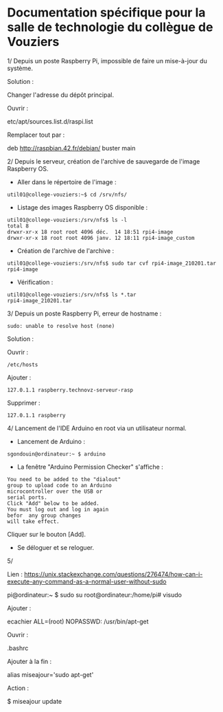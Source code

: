 Documentation spécifique pour la salle de technologie du collègue de Vouziers
=============================================================================


1/ Depuis un poste Raspberry Pi, impossible de faire un mise-à-jour du système.

Solution : 

Changer l'adresse du dépôt principal.

Ouvrir : 

etc/apt/sources.list.d/raspi.list

Remplacer tout par : 

deb http://raspbian.42.fr/debian/ buster main


2/ Depuis le serveur, création de l'archive de sauvegarde de l'image Raspberry OS.

- Aller dans le répertoire de l'image :

```
util01@college-vouziers:~$ cd /srv/nfs/
```

- Listage des images Raspberry OS disponible :

```
util01@college-vouziers:/srv/nfs$ ls -l
total 8
drwxr-xr-x 18 root root 4096 déc.  14 18:51 rpi4-image
drwxr-xr-x 18 root root 4096 janv. 12 18:11 rpi4-image_custom
```

- Création de l'archive de l'archive :

```
util01@college-vouziers:/srv/nfs$ sudo tar cvf rpi4-image_210201.tar rpi4-image
```

- Vérification : 

```
util01@college-vouziers:/srv/nfs$ ls *.tar
rpi4-image_210201.tar
```


3/ Depuis un poste Raspberry Pi, erreur de hostname : 

```
sudo: unable to resolve host (none)
```

Solution :

Ouvrir : 

```
/etc/hosts
```
Ajouter :

```
127.0.1.1 raspberry.technovz-serveur-rasp 
```

Supprimer : 

```
127.0.1.1 raspberry
```


4/ Lancement de l'IDE Arduino en root via un utilisateur normal.

- Lancement de Arduino : 

```
sgondouin@ordinateur:~ $ arduino
```


- La fenêtre "Arduino Permission Checker" s'affiche : 

```
You need to be added to the "dialout"
group to upload code to an Arduino
microcontroller over the USB or 
serial ports.
Click "Add" below to be added.
You must log out and log in again 
befor  any group changes
will take effect.
```

Cliquer sur le bouton [Add].

- Se déloguer et se reloguer.

 
5/ 

Lien : https://unix.stackexchange.com/questions/276474/how-can-i-execute-any-command-as-a-normal-user-without-sudo

pi@ordinateur:~ $ sudo su
root@ordinateur:/home/pi# visudo 


Ajouter : 

ecachier ALL=(root) NOPASSWD: /usr/bin/apt-get


Ouvrir : 

.bashrc

Ajouter à la fin :

alias miseajour='sudo apt-get'

Action : 

$ miseajour update

